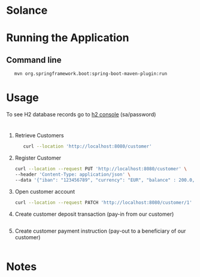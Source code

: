 # Solance 


# Running the Application
## Command line
``` bash
   mvn org.springframework.boot:spring-boot-maven-plugin:run
```

# Usage

To see H2 database records go to [h2 console](http://localhost:8080/h2-console/) (sa/password)
#

1. Retrieve Customers
   ```bash
      curl --location 'http://localhost:8080/customer'
   ```

2. Register Customer
    ```bash
    curl --location --request PUT 'http://localhost:8080/customer' \
   --header 'Content-Type: application/json' \
   --data '{"iban": "123456789", "currency": "EUR", "balance" : 200.0, "accountStatus": "INACTIVE"}'
   ```
3. Open customer account 
    ```bash
    curl --location --request PATCH 'http://localhost:8080/customer/1'
   ```
4. Create customer deposit transaction (pay-in from our customer)
    ```bash
    
   ```
5. Create customer payment instruction (pay-out to a beneficiary of our customer)
    ```bash
    
   ```

# Notes